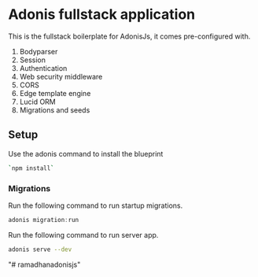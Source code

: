 # Adonis fullstack application

This is the fullstack boilerplate for AdonisJs, it comes pre-configured with.

1. Bodyparser
2. Session
3. Authentication
4. Web security middleware
5. CORS
6. Edge template engine
7. Lucid ORM
8. Migrations and seeds

## Setup

Use the adonis command to install the blueprint

```bash
`npm install`
```

### Migrations

Run the following command to run startup migrations.

```js
adonis migration:run
```

Run the following command to run server app.

```bash
adonis serve --dev
```
"# ramadhanadonisjs" 
